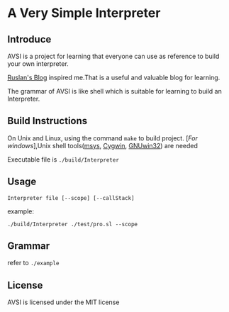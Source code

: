 <!--
 * @Author: Chipen Hsiao
 * @Date: 2020-05-18
 * @LastEditTime: 2020-05-28 19:20:08
 * @Description: readme
--> 
# A Very Simple Interpreter

## Introduce
AVSI is a project for learning that everyone can use as reference to build your own interpreter.

[Ruslan's Blog](https://ruslanspivak.com/) inspired me.That is a useful and valuable blog for learning.

The grammar of AVSI is like shell which is suitable for learning to build an Interpreter.


## Build Instructions
On Unix and Linux, using the command `make` to build project.
[*For windows*],Unix shell tools([msys](http://www.mingw.org/wiki/MSYS), [Cygwin](http://www.cygwin.com/), [GNUwin32](http://gnuwin32.sourceforge.net/)) are needed

Executable file is `./build/Interpreter`

## Usage
```
Interpreter file [--scope] [--callStack]
```

example:
```
./build/Interpreter ./test/pro.sl --scope
```

## Grammar
refer to `./example`

## License
AVSI is licensed under the MIT license
